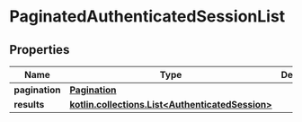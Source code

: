 
# PaginatedAuthenticatedSessionList

## Properties
Name | Type | Description | Notes
------------ | ------------- | ------------- | -------------
**pagination** | [**Pagination**](Pagination.md) |  | 
**results** | [**kotlin.collections.List&lt;AuthenticatedSession&gt;**](AuthenticatedSession.md) |  | 



